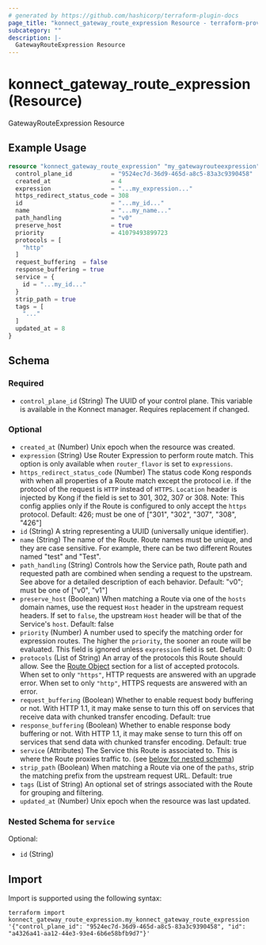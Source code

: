 ```yaml
---
# generated by https://github.com/hashicorp/terraform-plugin-docs
page_title: "konnect_gateway_route_expression Resource - terraform-provider-konnect"
subcategory: ""
description: |-
  GatewayRouteExpression Resource
---
```


# konnect_gateway_route_expression (Resource)

GatewayRouteExpression Resource

## Example Usage

```terraform
resource "konnect_gateway_route_expression" "my_gatewayrouteexpression" {
  control_plane_id           = "9524ec7d-36d9-465d-a8c5-83a3c9390458"
  created_at                 = 4
  expression                 = "...my_expression..."
  https_redirect_status_code = 308
  id                         = "...my_id..."
  name                       = "...my_name..."
  path_handling              = "v0"
  preserve_host              = true
  priority                   = 41079493899723
  protocols = [
    "http"
  ]
  request_buffering  = false
  response_buffering = true
  service = {
    id = "...my_id..."
  }
  strip_path = true
  tags = [
    "..."
  ]
  updated_at = 8
}
```

<!-- schema generated by tfplugindocs -->
## Schema

### Required

- `control_plane_id` (String) The UUID of your control plane. This variable is available in the Konnect manager. Requires replacement if changed.

### Optional

- `created_at` (Number) Unix epoch when the resource was created.
- `expression` (String) Use Router Expression to perform route match. This option is only available when `router_flavor` is set to `expressions`.
- `https_redirect_status_code` (Number) The status code Kong responds with when all properties of a Route match except the protocol i.e. if the protocol of the request is `HTTP` instead of `HTTPS`. `Location` header is injected by Kong if the field is set to 301, 302, 307 or 308. Note: This config applies only if the Route is configured to only accept the `https` protocol. Default: 426; must be one of ["301", "302", "307", "308", "426"]
- `id` (String) A string representing a UUID (universally unique identifier).
- `name` (String) The name of the Route. Route names must be unique, and they are case sensitive. For example, there can be two different Routes named "test" and "Test".
- `path_handling` (String) Controls how the Service path, Route path and requested path are combined when sending a request to the upstream. See above for a detailed description of each behavior. Default: "v0"; must be one of ["v0", "v1"]
- `preserve_host` (Boolean) When matching a Route via one of the `hosts` domain names, use the request `Host` header in the upstream request headers. If set to `false`, the upstream `Host` header will be that of the Service's `host`. Default: false
- `priority` (Number) A number used to specify the matching order for expression routes. The higher the `priority`, the sooner an route will be evaluated. This field is ignored unless `expression` field is set. Default: 0
- `protocols` (List of String) An array of the protocols this Route should allow. See the [Route Object](#route-object) section for a list of accepted protocols. When set to only `"https"`, HTTP requests are answered with an upgrade error. When set to only `"http"`, HTTPS requests are answered with an error.
- `request_buffering` (Boolean) Whether to enable request body buffering or not. With HTTP 1.1, it may make sense to turn this off on services that receive data with chunked transfer encoding. Default: true
- `response_buffering` (Boolean) Whether to enable response body buffering or not. With HTTP 1.1, it may make sense to turn this off on services that send data with chunked transfer encoding. Default: true
- `service` (Attributes) The Service this Route is associated to. This is where the Route proxies traffic to. (see [below for nested schema](#nestedatt--service))
- `strip_path` (Boolean) When matching a Route via one of the `paths`, strip the matching prefix from the upstream request URL. Default: true
- `tags` (List of String) An optional set of strings associated with the Route for grouping and filtering.
- `updated_at` (Number) Unix epoch when the resource was last updated.

<a id="nestedatt--service"></a>
### Nested Schema for `service`

Optional:

- `id` (String)

## Import

Import is supported using the following syntax:

```shell
terraform import konnect_gateway_route_expression.my_konnect_gateway_route_expression '{"control_plane_id": "9524ec7d-36d9-465d-a8c5-83a3c9390458", "id": "a4326a41-aa12-44e3-93e4-6b6e58bfb9d7"}'
```
